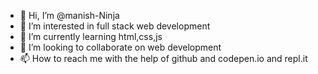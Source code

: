 - 👋 Hi, I’m @manish-Ninja
- 👀 I’m interested in full stack web development
- 🌱 I’m currently learning html,css,js
- 💞️ I’m looking to collaborate on web development
- 📫 How to reach me with the help of github and codepen.io and repl.it

<!---
manish-Ninja/manish-Ninja is a ✨ special ✨ repository because its `README.md` (this file) appears on your GitHub profile.
You can click the Preview link to take a look at your changes.
--->

